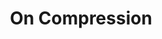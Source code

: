 ---
ee_id: '43'
site: '1'
type: '2'
long_id: 2007-007 On C
url: 2007-007-on-c
year: '2007'
medium: Math essay
commission:
add_credit:
dims:
pitch: "​Essay describing the mathematics behind Jpegs."
ps: ​A pdf explanation of why Jpegs look the way they do. This kinda document is pretty
  common in computer science departments although this one is kinda more for “noobs”
  as I show the math in greater detail. Possibly of note is it being <a href="http://www.frieze.com/issue/article/on_compression/">republished
  as a one page Jpg of itself on the Frieze website</a>. This was first published
  in my book (made by the wonderful Dexter Sinister) a couple thousand short films
  by glenn gould.
live_url:
related: |-
  [28] [2006-019-handmadegif] 2006-019 Gif
  [2147] [2008-082-a-couple-thousand-short-films-about-glenn-gould-publication] 2008-082 A Couple Thousand Short Films about Glenn Gould (Publication)
title: 'On Compression '
youtube:
imgs: on-c-2007-007-digital-database-ih.jpg
subheading:
year2: '2008'
download: Cory-Arcangel-OnC.pdf
add_credits:
related_code:
! '':
layout: things-i-made
---